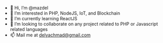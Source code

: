 - 👋 Hi, I’m @mazdel
- 👀 I’m interested in PHP, NodeJS, IoT, and Blockchain
- 🌱 I’m currently learning ReactJS
- 💞️ I’m looking to collaborate on any project related to PHP or Javascript related languages
- 📫 Mail me at delyachmad@gmail.com

<!---
mazdel/mazdel is a ✨ special ✨ repository because its `README.md` (this file) appears on your GitHub profile.
You can click the Preview link to take a look at your changes.
--->
